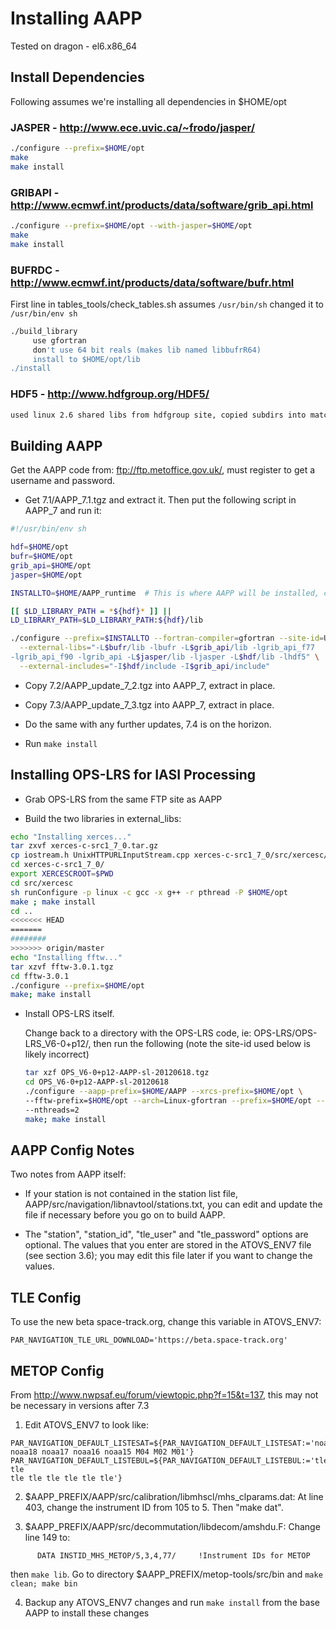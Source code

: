 Installing AAPP
===============

Tested on dragon - el6.x86_64


Install Dependencies
--------------------

Following assumes we're installing all dependencies in $HOME/opt

### JASPER - http://www.ece.uvic.ca/~frodo/jasper/
```bash
./configure --prefix=$HOME/opt
make
make install
```

### GRIBAPI - http://www.ecmwf.int/products/data/software/grib_api.html
```bash
./configure --prefix=$HOME/opt --with-jasper=$HOME/opt
make
make install
```

### BUFRDC - http://www.ecmwf.int/products/data/software/bufr.html
First line in tables_tools/check_tables.sh assumes `/usr/bin/sh`
changed it to `/usr/bin/env sh`

```bash
./build_library
     use gfortran
     don't use 64 bit reals (makes lib named libbufrR64)
     install to $HOME/opt/lib
./install
```

### HDF5 - http://www.hdfgroup.org/HDF5/
```bash
used linux 2.6 shared libs from hdfgroup site, copied subdirs into matching $HOME/opt directories
```


Building AAPP
-------------

Get the AAPP code from: ftp://ftp.metoffice.gov.uk/, must register to get a username and password.

* Get 7.1/AAPP_7.1.tgz and extract it. Then put the following script in AAPP_7 and run it:

```bash
#!/usr/bin/env sh

hdf=$HOME/opt
bufr=$HOME/opt
grib_api=$HOME/opt
jasper=$HOME/opt

INSTALLTO=$HOME/AAPP_runtime  # This is where AAPP will be installed, can be anywhere

[[ $LD_LIBRARY_PATH = *${hdf}* ]] ||
LD_LIBRARY_PATH=$LD_LIBRARY_PATH:${hdf}/lib

./configure --prefix=$INSTALLTO --fortran-compiler=gfortran --site-id=UWM \
  --external-libs="-L$bufr/lib -lbufr -L$grib_api/lib -lgrib_api_f77
-lgrib_api_f90 -lgrib_api -L$jasper/lib -ljasper -L$hdf/lib -lhdf5" \
  --external-includes="-I$hdf/include -I$grib_api/include"
```

* Copy 7.2/AAPP_update_7_2.tgz into AAPP_7, extract in place.

* Copy 7.3/AAPP_update_7_3.tgz into AAPP_7, extract in place.

* Do the same with any further updates, 7.4 is on the horizon.

* Run `make install`


Installing OPS-LRS for IASI Processing
--------------------------------------

* Grab OPS-LRS from the same FTP site as AAPP

* Build the two libraries in external_libs:
```bash
echo "Installing xerces..."
tar zxvf xerces-c-src1_7_0.tar.gz
cp iostream.h UnixHTTPURLInputStream.cpp xerces-c-src1_7_0/src/xercesc/util/NetAccessors/Socket/.
cd xerces-c-src1_7_0/
export XERCESCROOT=$PWD
cd src/xercesc
sh runConfigure -p linux -c gcc -x g++ -r pthread -P $HOME/opt
make ; make install
cd ..
<<<<<<< HEAD
=======
########
>>>>>>> origin/master
echo "Installing fftw..."
tar xzvf fftw-3.0.1.tgz
cd fftw-3.0.1
./configure --prefix=$HOME/opt
make; make install
```

* Install OPS-LRS itself.

  Change back to a directory with the OPS-LRS code, ie:
  OPS-LRS/OPS-LRS_V6-0+p12/, then run the following (note the 
  site-id used below is likely incorrect)

  ```bash
  tar xzf OPS_V6-0+p12-AAPP-sl-20120618.tgz
  cd OPS_V6-0+p12-AAPP-sl-20120618
  ./configure --aapp-prefix=$HOME/AAPP --xrcs-prefix=$HOME/opt \
  --fftw-prefix=$HOME/opt --arch=Linux-gfortran --prefix=$HOME/opt --site-id=UWM \
  --nthreads=2
  make; make install
  ```


AAPP Config Notes
-----------------

Two notes from AAPP itself:

* If your  station is not contained in the station list file,
AAPP/src/navigation/libnavtool/stations.txt, you can edit and update the file
if necessary before you go on to build AAPP.

* The "station", "station_id", "tle_user" and "tle_password" options are
optional. The values that you enter are stored in the ATOVS_ENV7 file (see
section 3.6); you may edit this file later if you want to change the values.


TLE Config
----------

To use the new beta space-track.org, change this variable in ATOVS_ENV7:

```
PAR_NAVIGATION_TLE_URL_DOWNLOAD='https://beta.space-track.org'
```


METOP Config
------------

From http://www.nwpsaf.eu/forum/viewtopic.php?f=15&t=137, this may not be
necessary in versions after 7.3

1. Edit ATOVS_ENV7 to look like:
```
PAR_NAVIGATION_DEFAULT_LISTESAT=${PAR_NAVIGATION_DEFAULT_LISTESAT:='noaa19
noaa18 noaa17 noaa16 noaa15 M04 M02 M01'}
PAR_NAVIGATION_DEFAULT_LISTEBUL=${PAR_NAVIGATION_DEFAULT_LISTEBUL:='tle tle
tle tle tle tle tle tle'}
```

2. $AAPP_PREFIX/AAPP/src/calibration/libmhscl/mhs_clparams.dat: At line 403,
change the instrument ID from 105 to 5. Then "make dat".

3. $AAPP_PREFIX/AAPP/src/decommutation/libdecom/amshdu.F: Change line 149 to:
```
      DATA INSTID_MHS_METOP/5,3,4,77/     !Instrument IDs for METOP
```
then `make lib`. Go to directory $AAPP_PREFIX/metop-tools/src/bin and `make
clean; make bin`

4. Backup any ATOVS_ENV7 changes and run `make install` from the base AAPP to install these changes



